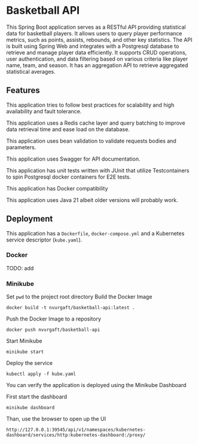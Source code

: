 # Basketball API

This Spring Boot application serves as a RESTful API providing statistical data for basketball players. 
It allows users to query player performance metrics, such as points, assists, rebounds, and other key statistics. 
The API is built using Spring Web and integrates with a Postgresql database to retrieve and manage player data 
efficiently. 
It supports CRUD operations, user authentication, and data filtering based on various criteria like player name, team, 
and season. 
It has an aggregation API to retrieve aggregated statistical averages.  

## Features

This application tries to follow best practices for scalability and high availability and fault tolerance.

This application uses a Redis cache layer and query batching to improve data retrieval time and ease load on the database.

This application uses bean validation to validate requests bodies and parameters.

This application uses Swagger for API documentation.

This application has unit tests written with JUnit that utilize Testcontainers to spin Postgresql docker containers for 
E2E tests.

This application has Docker compatibility

This application uses Java 21 albeit older versions will probably work.


## Deployment

This application has a `Dockerfile`, `docker-compose.yml` and a Kubernetes service descriptor (`kube.yaml`).

### Docker

TODO: add

### Minikube

Set `pwd` to the project root directory Build the Docker Image

    docker build -t nvurgaft/basketball-api:latest .

Push the Docker Image to a repository

    docker push nvurgaft/basketball-api

Start Minikube

    minikube start

Deploy the service

    kubectl apply -f kube.yaml 

You can verify the application is deployed using the Minikube Dashboard

First start the dashboard

    minikube dashboard

Than, use the browser to open up the UI

    http://127.0.0.1:39545/api/v1/namespaces/kubernetes-dashboard/services/http:kubernetes-dashboard:/proxy/